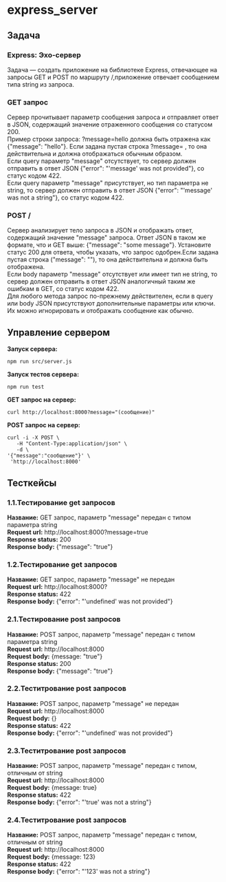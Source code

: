 # express_server
## Задача
### Express: Эхо-сервер
Задача — создать приложение на библиотеке Express, отвечающее на запросы GET и POST по маршруту /,приложение отвечает сообщением типа string из запроса.</br>
### GET запрос</br>
Сервер прочитывает параметр сообщения запроса и отправляет ответ в JSON, содержащий значение отраженного сообщения со статусом 200.</br>
Пример строки запроса: ?message=hello должна быть отражена как {"message": "hello"}. Если задана пустая строка ?message= , то она действительна и должна отображаться обычным образом.</br>
Если query параметр "message" отсутствует, то сервер должен отправить в ответ JSON  {"error": "'message' was not provided"}, со статус кодом 422.</br>
Если query параметр "message" присутствует, но тип параметра не string, то сервер должен отправить в ответ JSON  {"error": "'message' was not a string"}, со статус кодом 422.</br>
### POST /</br>
Сервер анализирует тело запроса в JSON и отображать ответ, содержащий значение "message" запроса. Ответ JSON в таком же формате, что и GET выше: {"message": "some message"}. Установите статус 200 для ответа, чтобы указать, что запрос одобрен.Если задана пустая строка ("message": ""), то она действительна и должна быть отображена.</br>
Если body параметр "message" отсутствует или имеет тип не string, то сервер должен отправить в ответ JSON  аналогичный таким же ошибкам в GET, со статус кодом 422.</br>
Для любого метода запрос по-прежнему действителен, если в query или body JSON присутствуют дополнительные параметры или ключи. Их можно игнорировать и отображать сообщение как обычно.</br>
## Управление сервером
**Запуск сервера:**
```
npm run src/server.js
```
**Запуск тестов сервера:**
```
npm run test
```
**GET запрос на сервер:**
```
curl http://localhost:8000?message="(сообщение)"
```
**POST запрос на сервер:**
```
curl -i -X POST \
   -H "Content-Type:application/json" \
   -d \
'{"message":"сообщение"}' \
 'http://localhost:8000'
```
## Тесткейсы
### 1.1.Тестирование get запросов
**Название:**
GET запрос, параметр "message" передан с типом параметра string</br>
**Request url:** http://localhost:8000?message=true</br>
**Response status:** 200</br>
**Response body:** {"message": "true"}</br>
### 1.2.Тестирование get запросов
**Название:**
GET запрос, параметр "message" не передан</br>
**Request url:** http://localhost:8000?</br>
**Response status:** 422</br>
**Response body:** {"error": "'undefined' was not provided"}</br>
### 2.1.Тестирование post запросов
**Название:**
POST запрос, параметр "message" передан с типом параметра string</br>
**Request url:** http://localhost:8000</br>
**Request body:** {message: "true"}</br>
**Response status:** 200</br>
**Response body:** {"message": "true"}</br>
### 2.2.Теститрование post запросов
**Название:**
POST запрос, параметр "message" не передан</br>
**Request url:** http://localhost:8000</br>
**Request body:** {}</br>
**Response status:** 422</br>
**Response body:** {"error": "'undefined' was not provided"}</br>
### 2.3.Теститрование post запросов
**Название:**
POST запрос, параметр "message" передан с типом, отличным от string</br>
**Request url:** http://localhost:8000</br>
**Request body:** {message: true}</br>
**Response status:** 422</br>
**Response body:** {"error": "'true' was not a string"}</br>
### 2.4.Теститрование post запросов
**Название:**
POST запрос, параметр "message" передан с типом, отличным от string</br>
**Request url:** http://localhost:8000</br>
**Request body:** {message: 123}</br>
**Response status:** 422</br>
**Response body:** {"error": "'123' was not a string"}</br>
